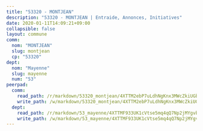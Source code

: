 ```yaml
---
title: "53320 - MONTJEAN"
description: "53320 - MONTJEAN | Entraide, Annonces, Initiatives"
date: 2020-01-11T14:09:21+09:00
collapsible: false
layout: commune
comm:
  nom: "MONTJEAN"
  slug: montjean
  cp: "53320"
dept:
  nom: "Mayenne"
  slug: mayenne
  num: "53"
peerpad:
  comm:
    read_path: /r/markdown/53320_montjean/4XTTM2ebP7uLdhNgKnx3MWcZkiUGbtJMfrZVdT9XSdPGR7ZsN
    write_path: /w/markdown/53320_montjean/4XTTM2ebP7uLdhNgKnx3MWcZkiUGbtJMfrZVdT9XSdPGR7ZsN-K3TgUoLupmw4VRpohSxPie34gXS4XRKFiQmSyRvjUPLCrBFyYAV3hAjJDVqvkGXCigC6acdYqCcm7Cz8LtbBGjCX8NADyHoJryk4BLvifvW6ZAU4oiqxGq3PjvtE44ZqdFnJ71Ri
  dept:
    read_path: /r/markdown/53_mayenne/4XTTMF933UK1cVtse5mq4qQ7Np2jMYgvbp6qouY9MWyoeWY43
    write_path: /w/markdown/53_mayenne/4XTTMF933UK1cVtse5mq4qQ7Np2jMYgvbp6qouY9MWyoeWY43-K3TgUcgqTBNoSTxPqkZ94HV7ydPjBnvnBue9tEiK9jakhdXjxdo4Br4iK1oa2CDh4yEVWX1tFyjU9wvcKRuNLDocpAE5TJXkqSv2docSVtfLpqmkB6Zf1obqgGj7oAqY4ytCV5Es
---
```


